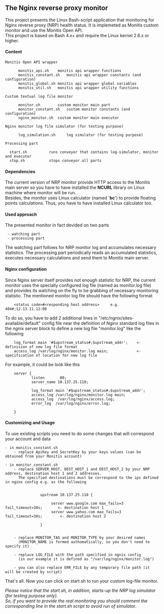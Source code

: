 ## The Nginx reverse proxy monitor

This project presents the Linux Bash-script application that monitoring for Nginx reverse proxy (NRP) health status. It is implemeted as Monitis custom monitor and use the Monitis Open API.  
This project is based on Bash 4.x+ and require the Linux kernel 2.6.x or higher.

#### Content  

    Monitis Open API wrapper

          monitis_api.sh	monitis api wrapper functions  
          monitis_constant.sh	monitis api wrapper constants (and configuration)  
          monitis_global.sh	monitis api wrapper global variables  
          monitis_util.sh	monitis api wrapper utility functions  

    Custom textual log file monitor  

          monitor.sh		custom monitor main part  
          monitor_constant.sh	custom monitor constants (and configuration)  
          nginx_monitor.sh	custom monitor main executor  

    Nginx monitor log file simulator (for testing purpose)  

          log_simulation.sh		log simulator (for testing purpose)  

    Processing part  

      start.sh			runs conveyor that contains log-simulator, monitor and executor
      stop.sh			stops conveyor all parts

#### Dependencies  

The current version of NRP monitor provide HTTP access to the Monitis main server so you have to have installed the __NCURL__ library on Linux  machine where monitor will be run.  
Besides, the monitor uses Linux calculator (named '__bc__') to provide floating points calculations. Thus, you have to have installed Linux calculator too.  
 
#### Used approach

The presented monitor in fact devided on two parts  

     - watching part
     - processing part

The watching part follows for NRP monitor log and accumulates necessary statistics. The processing part periodically reads an accumulated statistics, executes necessary calculations and send them to Monitis main server.  


#### Nginx configuration  

Since Nginx server itself provides not enough statistic for NRP, the current monitor uses the specially configured log file (named as monitor.log file) and provides its watching on the fly to be grabbing of necessary monitoring statistic. The mentioned monitor log file should have the following format  


        <status code>#<responding host address>		e.g.  404#;12.13.11.12:80

To do so, you have to add 2 additional lines in "/etc/ngnix/sites-available/default" config file near the definition of Nginx standard log files in the ngnix server block to define a new log file "monitor.log" like the following


        log_format main '#$upstream_status#;$upstream_addr';    <- definision of new log file format
        access_log /var/log/nginx/monitor.log main;             <- specification of location for new log file


For example, it could be look like this

        server {
                listen       80;
                server_name 10.137.25.110;

                log_format main '#$upstream_status#;$upstream_addr';
                access_log /var/log/nginx/monitor.log main;
                access_log  /var/log/nginx/access.log;
                error_log  /var/log/nginx/error.log;

        }

#### Customizing and Usage 

To use existing scripts you need to do some changes that will correspond your account and data  

	- in monitis_constant.sh 
		- replace ApiKey and SecretKey by your keys values (can be obtained from your Monitis account)  

	- in monitor_constant.sh   
		- replace SERVER_HOST, DEST_HOST_1 and DEST_HOST_2 by your NRP address, destination host 1 and 2 addresses.
		  The specified destinations must be correspond to the ips defined in nginx config e.g. as the following


                    upstream 10.137.25.110 {

                         server www.google.com max_fails=3 fail_timeout=30s;       <- destination host 1
                         server www.yahoo.com max_fails=3 fail_timeout=30s;        <- destination host 2
	
                    }


		- replace MONITOR_TAG and MONITOR_TYPE by your desired names 
		  (MONITOR_NAME is formed authomatically, so you don't need to specify it)

		- replace LOG_FILE with the path specified in ngnix config
		  (in our example it is defined as "/var/log/nginx/monitor.log")
			
		- you can also replace ERR_FILE by any temporary file path (it will be created by script)  

That's all. Now you can click on start.sh to run your custom log-file monitor.  

_Please notice that the start.sh, in addition, starts-up the NRP log simulator (for testing purpose only).  
So, if you want to provide the real monitoring you should comment the corresponding line in the start.sh script to avoid run of simulator._

